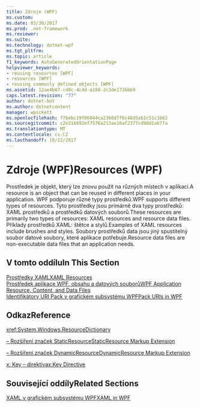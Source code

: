 ```yaml
---
title: Zdroje (WPF)
ms.custom: 
ms.date: 03/30/2017
ms.prod: .net-framework
ms.reviewer: 
ms.suite: 
ms.technology: dotnet-wpf
ms.tgt_pltfrm: 
ms.topic: article
f1_keywords: AutoGeneratedOrientationPage
helpviewer_keywords:
- reusing resources [WPF]
- resources [WPF]
- reusing commonly defined objects [WPF]
ms.assetid: 12ae4b67-cd0c-4c4d-a188-2c3de173bbb9
caps.latest.revision: "77"
author: dotnet-bot
ms.author: dotnetcontent
manager: wpickett
ms.openlocfilehash: f7bebc19f06044ca2360d7f0c48d5ab1c51c1b62
ms.sourcegitcommit: c2e216692ef7576a213ae16af2377cd98d1a67fa
ms.translationtype: MT
ms.contentlocale: cs-CZ
ms.lasthandoff: 10/22/2017
---
```

# <a name="resources-wpf"></a><span data-ttu-id="80bfa-102">Zdroje (WPF)</span><span class="sxs-lookup"><span data-stu-id="80bfa-102">Resources (WPF)</span></span>
<span data-ttu-id="80bfa-103">Prostředek je objekt, který lze znovu použít na různých místech v aplikaci.</span><span class="sxs-lookup"><span data-stu-id="80bfa-103">A resource is an object that can be reused in different places in your application.</span></span> <span data-ttu-id="80bfa-104">WPF podporuje různé typy prostředků.</span><span class="sxs-lookup"><span data-stu-id="80bfa-104">WPF supports different types of resources.</span></span> <span data-ttu-id="80bfa-105">Tyto prostředky jsou primárně dva typy prostředků: XAML prostředků a prostředků datových souborů.</span><span class="sxs-lookup"><span data-stu-id="80bfa-105">These resources are primarily two types of resources: XAML resources and resource data files.</span></span> <span data-ttu-id="80bfa-106">Příklady prostředků XAML: štětce a stylů.</span><span class="sxs-lookup"><span data-stu-id="80bfa-106">Examples of XAML resources include brushes and styles.</span></span> <span data-ttu-id="80bfa-107">Soubory prostředků data jsou jiný spustitelný soubor datové soubory, které aplikace potřebuje.</span><span class="sxs-lookup"><span data-stu-id="80bfa-107">Resource data files are non-executable data files that an application needs.</span></span>  
  
## <a name="in-this-section"></a><span data-ttu-id="80bfa-108">V tomto oddílu</span><span class="sxs-lookup"><span data-stu-id="80bfa-108">In This Section</span></span>  
 [<span data-ttu-id="80bfa-109">Prostředky XAML</span><span class="sxs-lookup"><span data-stu-id="80bfa-109">XAML Resources</span></span>](../../../../docs/framework/wpf/advanced/xaml-resources.md)  
 [<span data-ttu-id="80bfa-110">Prostředek aplikace WPF, obsahu a datových souborů</span><span class="sxs-lookup"><span data-stu-id="80bfa-110">WPF Application Resource, Content, and Data Files</span></span>](../../../../docs/framework/wpf/app-development/wpf-application-resource-content-and-data-files.md)  
 [<span data-ttu-id="80bfa-111">Identifikátory URI Pack v grafickém subsystému WPF</span><span class="sxs-lookup"><span data-stu-id="80bfa-111">Pack URIs in WPF</span></span>](../../../../docs/framework/wpf/app-development/pack-uris-in-wpf.md)  
  
## <a name="reference"></a><span data-ttu-id="80bfa-112">Odkaz</span><span class="sxs-lookup"><span data-stu-id="80bfa-112">Reference</span></span>  
 <xref:System.Windows.ResourceDictionary>  
  
 [<span data-ttu-id="80bfa-113">– Rozšíření značek StaticResource</span><span class="sxs-lookup"><span data-stu-id="80bfa-113">StaticResource Markup Extension</span></span>](../../../../docs/framework/wpf/advanced/staticresource-markup-extension.md)  
  
 [<span data-ttu-id="80bfa-114">– Rozšíření značek DynamicResource</span><span class="sxs-lookup"><span data-stu-id="80bfa-114">DynamicResource Markup Extension</span></span>](../../../../docs/framework/wpf/advanced/dynamicresource-markup-extension.md)  
  
 [<span data-ttu-id="80bfa-115">x: Key – direktiva</span><span class="sxs-lookup"><span data-stu-id="80bfa-115">x:Key Directive</span></span>](../../../../docs/framework/xaml-services/x-key-directive.md)  
  
## <a name="related-sections"></a><span data-ttu-id="80bfa-116">Související oddíly</span><span class="sxs-lookup"><span data-stu-id="80bfa-116">Related Sections</span></span>  
 [<span data-ttu-id="80bfa-117">XAML v grafickém subsystému WPF</span><span class="sxs-lookup"><span data-stu-id="80bfa-117">XAML in WPF</span></span>](../../../../docs/framework/wpf/advanced/xaml-in-wpf.md)
